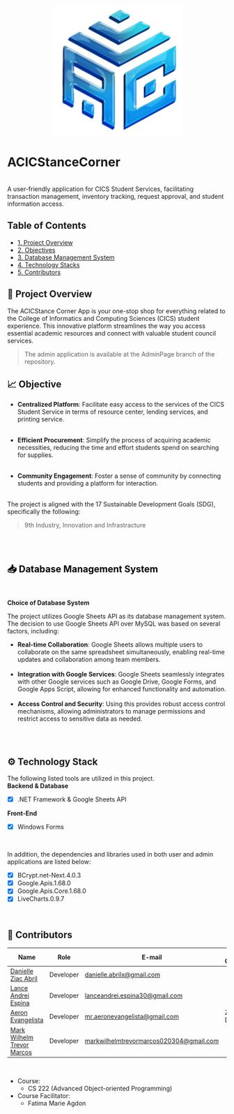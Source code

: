 <p align = "center">
  <img src = "ac_logo.png" width = "300" height = "300" alt="LogoInsert"> 
</p>

# ACICStanceCorner
<br> A user-friendly application for CICS Student Services, facilitating transaction management, inventory tracking, request approval, and student information access.
<br>

## Table of Contents
-  [1. Project Overview](#proj-obv)
-  [2. Objectives](#obj)
-  [3. Database Management System](#db)
-  [4. Technology Stacks](#tech-stacks) 
-  [5. Contributors](#contrib) 

## <a id = "proj-obv"> 🎯 Project Overview </a> <br>
The ACICStance Corner App is your one-stop shop for everything related to the College of Informatics and Computing Sciences (CICS) student experience. This innovative platform streamlines the way you access essential academic resources and connect with valuable student council services.
 <br>
>The admin application is available at the AdminPage branch of the repository.
##  <a id = "obj"> 📈 Objective </a><br>


- <b> Centralized Platform</b>: Facilitate easy access to the services of the CICS Student Service in terms of resource center, lending services, and printing service. <br><br>

- <b>Efficient Procurement</b>: Simplify the process of acquiring academic necessities, reducing the time and effort students spend on searching for supplies.<br><br>

- <b>Community Engagement</b>: Foster a sense of community by connecting students and providing a platform for interaction. <br><br>

The project is aligned with the 17 Sustainable Development Goals (SDG), specifically the following:

> 9th Industry, Innovation and Infrastracture <br>
<br>

<br>

## <span style="color: black;" id="db"> 📥 Database Management System </span>
<br>

<b>Choice of Database System </b>
<br>

The project utilizes Google Sheets API as its database management system. The decision to use Google Sheets API over MySQL was based on several factors, including:

- <b>Real-time Collaboration</b>: Google Sheets allows multiple users to collaborate on the same spreadsheet simultaneously, enabling real-time updates and collaboration among team members.
<br><br>
- <b>Integration with Google Services</b>: Google Sheets seamlessly integrates with other Google services such as Google Drive, Google Forms, and Google Apps Script, allowing for enhanced functionality and automation.
<br><br>
- <b>Access Control and Security</b>: Using this provides robust access control mechanisms, allowing administrators to manage permissions and restrict access to sensitive data as needed. 
<br>
<br>

##  <a id = "tech-stacks"> ⚙️ Technology Stack </a><br>
The following listed tools are utilized in this project. <br>
<b>Backend & Database</b> 
- [x] .NET Framework & Google Sheets API <br>
      
<b>Front-End </b>

- [x] Windows Forms <br>
<br>

In addition, the dependencies and libraries used in both user and admin applications are listed below:
- [x] BCrypt.net-Next.4.0.3
- [x] Google.Apis.1.68.0
- [x] Google.Apis.Core.1.68.0
- [x] LiveCharts.0.9.7
<br>

##  <a id = "contrib"> 👷‍ Contributors </a> <br>

| Name | Role | E-mail | Other Contacts |
| --- | --- | --- | --- |
| <a href = "https://github.com/DanielleZiac">Danielle Ziac Abril</a> | Developer | danielle.abrilx@gmail.com |   |
| <a href = "https://github.com/LanceAndrei04">Lance Andrei Espina </a>|  Developer  | lanceandrei.espina30@gmail.com |  |
| <a href = "https://github.com/AeronEvangelista">Aeron Evangelista </a>| Developer | mr.aeronevangelista@gmail.com | Zayed - Discord|
| <a href = "https://github.com/T>">Mark Wilhelm Trevor Marcos </a>| Developer | markwilhelmtrevormarcos020304@gmail.com | |

<br>

- Course:
  - CS 222 (Advanced Object-oriented Programming)
- Course Facilitator:
  - Fatima Marie Agdon

